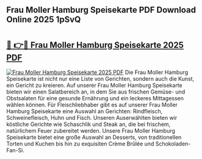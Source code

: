 ## Frau Moller Hamburg Speisekarte PDF Download Online 2025 1pSvQ

# <h2><a href="http://gc81vfs.nevu.top/?p=Frau+Moller+Hamburg+Speisekarte">🔗 👉🔴 Frau Moller Hamburg Speisekarte 2025 PDF</a></h2>

[![Frau Moller Hamburg Speisekarte 2025 PDF](https://i.imgur.com/dBaPXMq.png)](http://gc81vfs.nevu.top/?p=Frau+Moller+Hamburg+Speisekarte)
Die Frau Moller Hamburg Speisekarte ist nicht nur eine Liste von Gerichten, sondern auch die Kunst, ein Gericht zu kreieren. Auf unserer Frau Moller Hamburg Speisekarte bieten wir einen Salatbereich an, in dem Sie aus frischen Gemüse- und Obstsalaten für eine gesunde Ernährung und ein leckeres Mittagessen wählen können. Für Fleischliebhaber gibt es auf unserer Frau Moller Hamburg Speisekarte eine Auswahl an Gerichten: Rindfleisch, Schweinefleisch, Huhn und Fisch. Unseren Auserwählten bieten wir köstliche Gerichte wie Schaschlik und Steak an, die bei frischem, natürlichem Feuer zubereitet werden. Unsere Frau Moller Hamburg Speisekarte bietet eine große Auswahl an Desserts, von traditionellen Torten und Kuchen bis hin zu exquisiten Crème Brûlée und Schokoladen-Fan-Si.
